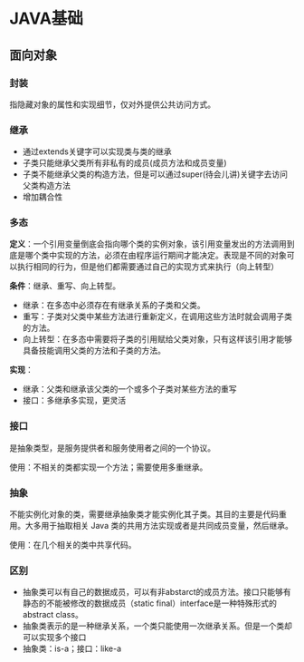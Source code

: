 # JAVA基础

## 面向对象

### 封装

指隐藏对象的属性和实现细节，仅对外提供公共访问方式。

### 继承

- 通过extends关键字可以实现类与类的继承
- 子类只能继承父类所有非私有的成员(成员方法和成员变量)
- 子类不能继承父类的构造方法，但是可以通过super(待会儿讲)关键字去访问父类构造方法
- 增加耦合性

### 多态

**定义**：一个引用变量倒底会指向哪个类的实例对象，该引用变量发出的方法调用到底是哪个类中实现的方法，必须在由程序运行期间才能决定。表现是不同的对象可以执行相同的行为，但是他们都需要通过自己的实现方式来执行（向上转型）

**条件**：继承、重写、向上转型。

- 继承：在多态中必须存在有继承关系的子类和父类。
- 重写：子类对父类中某些方法进行重新定义，在调用这些方法时就会调用子类的方法。
- 向上转型：在多态中需要将子类的引用赋给父类对象，只有这样该引用才能够具备技能调用父类的方法和子类的方法。

**实现**：

- 继承：父类和继承该父类的一个或多个子类对某些方法的重写
- 接口：多继承多实现，更灵活

### 接口

是抽象类型，是服务提供者和服务使用者之间的一个协议。

使用：不相关的类都实现一个方法；需要使用多重继承。

### 抽象

不能实例化对象的类，需要继承抽象类才能实例化其子类。其目的主要是代码重用。大多用于抽取相关 Java 类的共用方法实现或者是共同成员变量，然后继承。

使用：在几个相关的类中共享代码。

### 区别

- 抽象类可以有自己的数据成员，可以有非abstarct的成员方法。接口只能够有静态的不能被修改的数据成员（static final）interface是一种特殊形式的abstract class。
- 抽象类表示的是一种继承关系，一个类只能使用一次继承关系。但是一个类却可以实现多个接口
- 抽象类：is-a；接口：like-a

